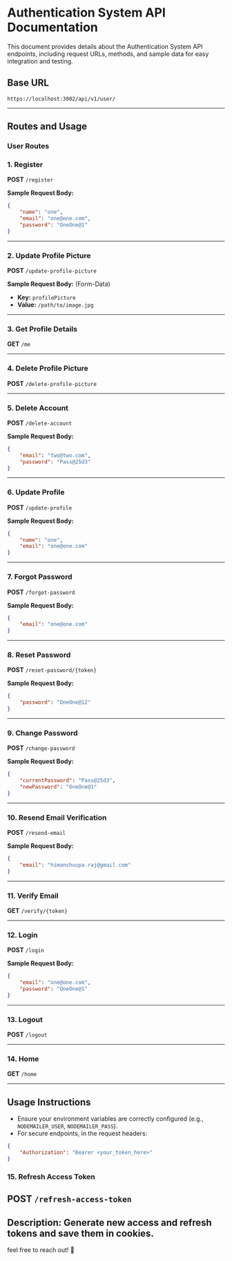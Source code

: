 # Authentication System API Documentation

This document provides details about the Authentication System API endpoints, including request URLs, methods, and sample data for easy integration and testing.

## Base URL

```
https://localhost:3002/api/v1/user/
```

---

## **Routes and Usage**

### **User Routes**

### **1. Register**

**POST** `/register`

**Sample Request Body:**

```json
{
    "name": "one",
    "email": "one@one.com",
    "password": "OneOne@1"
}
```

---

### **2. Update Profile Picture**

**POST** `/update-profile-picture`

**Sample Request Body:** (Form-Data)

- **Key:** `profilePicture`
- **Value:** `/path/to/image.jpg`

---

### **3. Get Profile Details**

**GET** `/me`

---

### **4. Delete Profile Picture**

**POST** `/delete-profile-picture`

---

### **5. Delete Account**

**POST** `/delete-account`

**Sample Request Body:**

```json
{
    "email": "two@two.com",
    "password": "Pass@25d3"
}
```

---

### **6. Update Profile**

**POST** `/update-profile`

**Sample Request Body:**

```json
{
    "name": "one",
    "email": "one@one.com"
}
```

---

### **7. Forgot Password**

**POST** `/forgot-password`

**Sample Request Body:**

```json
{
    "email": "one@one.com"
}
```

---

### **8. Reset Password**

**POST** `/reset-password/{token}`

**Sample Request Body:**

```json
{
    "password": "OneOne@12"
}
```

---

### **9. Change Password**

**POST** `/change-password`

**Sample Request Body:**

```json
{
    "currentPassword": "Pass@25d3",
    "newPassword": "OneOne@1"
}
```

---

### **10. Resend Email Verification**

**POST** `/resend-email`

**Sample Request Body:**

```json
{
    "email": "himanshuupa.raj@gmail.com"
}
```

---

### **11. Verify Email**

**GET** `/verify/{token}`

---

### **12. Login**

**POST** `/login`

**Sample Request Body:**

```json
{
    "email": "one@one.com",
    "password": "OneOne@1"
}
```

---

### **13. Logout**

**POST** `/logout`

---

### **14. Home**

**GET** `/home`

---

## **Usage Instructions**

- Ensure your environment variables are correctly configured (e.g., `NODEMAILER_USER`, `NODEMAILER_PASS`).
- For secure endpoints,  in the request headers:

```json
{
    "Authorization": "Bearer <your_token_here>"
}
```

### **15. Refresh Access Token**
**POST** `/refresh-access-token`
---
Description: Generate new access and refresh tokens and save them in cookies.
---
feel free to reach out! 🚀

